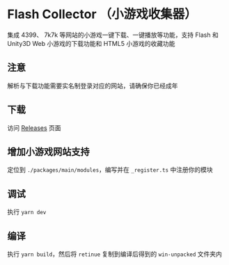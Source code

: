 # Flash Collector （小游戏收集器）

集成 4399、 7k7k 等网站的小游戏一键下载、一键播放等功能，支持 Flash 和 Unity3D Web 小游戏的下载功能和 HTML5 小游戏的收藏功能

## 注意

解析与下载功能需要实名制登录对应的网站，请确保你已经成年

## 下载

访问 [Releases](https://github.com/Cnotech/flash-collector/releases) 页面

## 增加小游戏网站支持

定位到 `./packages/main/modules`，编写并在 `_register.ts` 中注册你的模块

## 调试

执行 `yarn dev`

## 编译

执行 `yarn build`，然后将 `retinue` 复制到编译后得到的 `win-unpacked` 文件夹内

